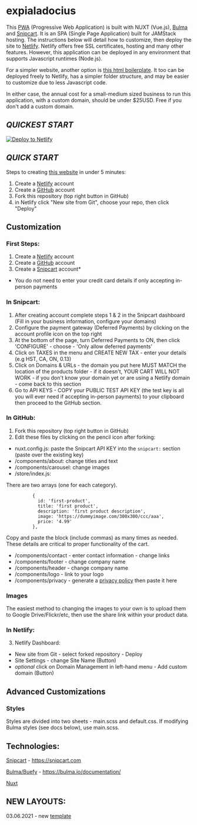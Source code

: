 # expialadocius

This [PWA](https://getting-started-with-ecommerce.netlify.app/) (Progressive Web Application) is built with NUXT (Vue.js), [Bulma](https://bulma.io) and [Snipcart](https://snipcart.com).  It is an SPA (Single Page Application) built for JAMStack hosting.  The instructions below will detail how to customize, then deploy the site to [Netlify](https://netlify.com).  Netlify offers free SSL certificates, hosting and many other features. However, this application can be deployed in any environment that supports Javascript runtimes (Node.js).

For a simpler website, another option is [this html boilerplate](https://github.com/majordomo-consulting/boilerplate.html.snipcart).  It too can be deployed freely to Netlify, has a simpler folder structure, and may be easier to customize due to less Javascript code.

In either case, the annual cost for a small-medium sized business to run this application, with a custom domain, should be under $25USD.  Free if you don't add a custom domain.

## ***QUICKEST START***

<a href="https://app.netlify.com/start/deploy?repository=https://github.com/majordomo-consulting/boilerplate.nuxt.ecommerce">
  <img src="https://www.netlify.com/img/deploy/button.svg" title="Deploy to Netlify">
</a>

## ***QUICK START***

Steps to creating [this website](https://getting-started-with-ecommerce.netlify.app/) in under 5 minutes:

1. Create a [Netlify](https://netlify.com) account
2. Create a [GitHub](https://github.com) account
3. Fork this repository (top right button in GitHub)
4. in Netlify click "New site from Git", choose your repo, then click "Deploy"

## Customization

### First Steps:

1. Create a [Netlify](https://netlify.com) account
2. Create a [GitHub](https://github.com) account
3. Create a [Snipcart](https://snipcart.com) account*
* You do not need to enter your credit card details if only accepting in-person payments

### In Snipcart:

1. After creating account complete steps 1 & 2 in the Snipcart dashboard (Fill in your business information, configure your domains)
2. Configure the payment gateway (Deferred Payments) by clicking on the account profile icon on the top right
3. At the bottom of the page, turn Deferred Payments to ON, then click 'CONFIGURE' - choose - 'Only allow deferred payments'
5. Click on TAXES in the menu and CREATE NEW TAX - enter your details (e.g HST, CA, ON, 0.13)
6. Click on Domains & URLs - the domain you put here MUST MATCH the location of the products folder - if it doesn't, YOUR CART WILL NOT WORK - if you don't know your domain yet or are using a Netlify domain - come back to this section
7. Go to API KEYS - COPY your PUBLIC TEST API KEY (the test key is all you will ever need if accepting in-person payments) to your clipboard then proceed to the GitHub section.

### In GitHub:

1. Fork this repository (top right button in GitHub)
2. Edit these files by clicking on the pencil icon after forking:
- nuxt.config.js: paste the Snipcart API KEY into the `snipcart:` section (paste over the existing key)
- /components/about: change titles and text
- /components/carousel: change images
- /store/index.js:

There are two arrays (one for each category). 

```
          { 
            id: 'first-product', 
            title: 'first product', 
            description: 'first product description', 
            image: 'https://dummyimage.com/300x300/ccc/aaa', 
            price: '4.99'
          },
```

Copy and paste the block (include commas) as many times as needed.  These details are critical to proper functionality of the cart.

- /components/contact - enter contact information - change links
- /components/footer - change company name
- /components/header - change company name
- /components/logo - link to your logo
- /components/privacy - generate a [privacy policy](https://www.shopify.ca/tools/policy-generator) then paste it here

### Images

The easiest method to changing the images to your own is to upload them to Google Drive/Flickr/etc, then use the share link within your product data.

### In Netlify:

3. Netlify Dashboard:
- New site from Git - select forked repository - Deploy
- Site Settings - change Site Name (Button)
- *optional* click on Domain Management in left-hand menu - Add custom domain (Button)

## Advanced Customizations

### Styles

Styles are divided into two sheets - main.scss and default.css.  If modifying Bulma styles (see docs below), use main.scss.

## Technologies:

[Snipcart](https://snipcart.com) - https://snipcart.com

[Bulma/Buefy](https://bulma.io/documentation/) - https://bulma.io/documentation/

[Nuxt](https://nuxtjs.org/)

## NEW LAYOUTS:

03.06.2021 - new [template](https://getting-started-with-ecommerce.netlify.app/homepage-ii)